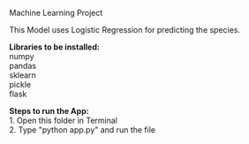 Machine Learning Project <br>

This Model uses Logistic Regression for predicting the species.

<b>Libraries to be installed:</b><br>
    numpy <br>
    pandas <br>
    sklearn <br>
    pickle <br>
    flask

<b>Steps to run the App:</b><br>
    1. Open this folder in Terminal<br>
    2. Type "python app.py" and run the file
